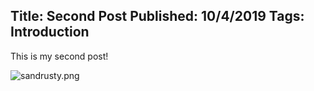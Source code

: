 Title: Second Post
Published: 10/4/2019
Tags: Introduction
---
This is my second post!



![sandrusty.png](http://cdn.wizard-x.net/assets/images/redrusty.png)
